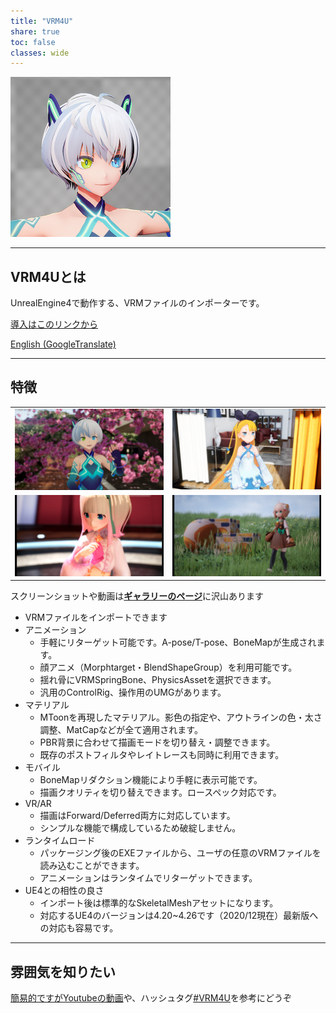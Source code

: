 ```yaml
---
title: "VRM4U"
share: true
toc: false
classes: wide
---
```


[![](../assets/images/top_256x256.png)](../assets/images/top_l.png)

----
## VRM4Uとは

UnrealEngine4で動作する、VRMファイルのインポーターです。

[導入はこのリンクから](./01_quick-start/)

[English (GoogleTranslate)](https://translate.google.com/translate?um=1&ie=UTF-8&hl=ja&client=tw-ob&sl=ja&tl=en&u=https%3A%2F%2Fruyo.github.io%2FVRM4U%2F)

----
## 特徴

|||
|:-:|:-:|
|[![](./assets/images/small/03.png)](./assets/images/03.png)|[![](./assets/images/small/04.png)](./assets/images/04.png)|
|[![](./assets/images/small/01_a.png)](./assets/images/01_a.png)|[![](./assets/images/small/01_b.png)](./assets/images/01_b.png)|


スクリーンショットや動画は[**ギャラリーのページ**](./90_gallery/)に沢山あります

 - VRMファイルをインポートできます
 - アニメーション
     - 手軽にリターゲット可能です。A-pose/T-pose、BoneMapが生成されます。
     - 顔アニメ（Morphtarget・BlendShapeGroup）を利用可能です。
     - 揺れ骨にVRMSpringBone、PhysicsAssetを選択できます。
     - 汎用のControlRig、操作用のUMGがあります。
 - マテリアル
     - MToonを再現したマテリアル。影色の指定や、アウトラインの色・太さ調整、MatCapなどが全て適用されます。
     - PBR背景に合わせて描画モードを切り替え・調整できます。
     - 既存のポストフィルタやレイトレースも同時に利用できます。
 - モバイル
     - BoneMapリダクション機能により手軽に表示可能です。
     - 描画クオリティを切り替えできます。ロースペック対応です。
 - VR/AR
     - 描画はForward/Deferred両方に対応しています。
     - シンプルな機能で構成しているため破綻しません。
 - ランタイムロード
     - パッケージング後のEXEファイルから、ユーザの任意のVRMファイルを読み込むことができます。
     - アニメーションはランタイムでリターゲットできます。
 - UE4との相性の良さ
     - インポート後は標準的なSkeletalMeshアセットになります。
     - 対応するUE4のバージョンは4.20~4.26です（2020/12現在）最新版への対応も容易です。

----
## 雰囲気を知りたい

[簡易的ですがYoutubeの動画](https://www.youtube.com/channel/UC9Xuvwk9YLisxtNbTAjryDQ)や、ハッシュタグ[#VRM4U](https://twitter.com/hashtag/VRM4U)を参考にどうぞ

